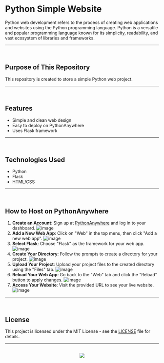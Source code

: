 # Python Simple Website

Python web development refers to the process of creating web applications and websites using the Python programming language. Python is a versatile and popular programming language known for its simplicity, readability, and vast ecosystem of libraries and frameworks.

<hr><br>

## Purpose of This Repository

This repository is created to store a simple Python web project.

<hr><br>

## Features

- Simple and clean web design
- Easy to deploy on PythonAnywhere
- Uses Flask framework

<hr><br>

## Technologies Used

- Python
- Flask
- HTML/CSS

<hr><br>

## How to Host on PythonAnywhere

1. **Create an Account**: Sign up at [PythonAnywhere](https://www.pythonanywhere.com) and log in to your dashboard.
   ![image](https://github.com/user-attachments/assets/3415e13c-a238-4754-84f6-05173d026c09)
2. **Add a New Web App**: Click on "Web" in the top menu, then click "Add a new web app".
   ![image](https://github.com/user-attachments/assets/f3398025-5de9-40f5-8921-d60b3aa207b3)
3. **Select Flask**: Choose "Flask" as the framework for your web app.
   ![image](https://github.com/user-attachments/assets/67266af9-7d00-4510-aa8b-0f777002693a)
4. **Create Your Directory**: Follow the prompts to create a directory for your project.
   ![image](https://github.com/user-attachments/assets/aa51275e-4e00-44dd-9391-a8017da9d95f)
5. **Upload Your Project**: Upload your project files to the created directory using the "Files" tab.
   ![image](https://github.com/user-attachments/assets/64c140dc-62cd-4c25-ae1f-66bb4196acc3)
6. **Reload Your Web App**: Go back to the "Web" tab and click the "Reload" button to apply changes.
   ![image](https://github.com/user-attachments/assets/9663a6e6-a2a9-4c2e-bbd1-9f292c13b3ea)
7. **Access Your Website**: Visit the provided URL to see your live website.
   ![image](https://github.com/user-attachments/assets/855e5701-aae9-4157-905f-e52dfbba0dc7)

<hr><br>

## License

This project is licensed under the MIT License - see the [LICENSE](LICENSE) file for details.

<hr><br>

<div align="center">
  <a href="https://www.instagram.com/guanshiyin_/">
     <img src="https://capsule-render.vercel.app/api?type=waving&height=200&color=20:72aae3,100:cadbf5&section=footer&reversal=false&textBg=false&fontAlignY=50&descAlign=48&descAlignY=59"/>
  </a>
</div>
